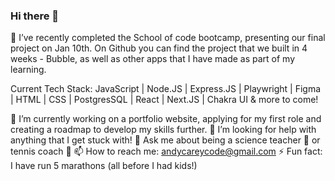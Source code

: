 ### Hi there 👋
🔭 I’ve recently completed the School of code bootcamp, presenting our final project on Jan 10th.
On Github you can find the project that we built in 4 weeks - Bubble, as well as other apps that I have made as part of my learning.

Current Tech Stack: JavaScript | Node.JS | Express.JS | Playwright | Figma | HTML | CSS | PostgresSQL | React | Next.JS | Chakra UI & more to come!

🌱 I’m currently working on a portfolio website, applying for my first role and creating a roadmap to develop my skills further.
🤔 I’m looking for help with anything that I get stuck with! 
💬 Ask me about being a science teacher 🧪 or tennis coach 🎾
📫 How to reach me: andycareycode@gmail.com 
⚡ Fun fact: I have run 5 marathons (all before I had kids!)


